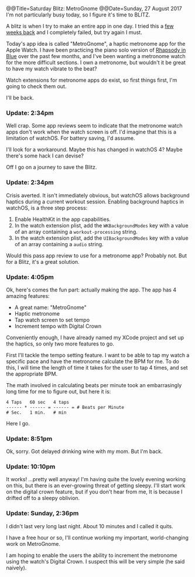 @@Title=Saturday Blitz: MetroGnome
@@Date=Sunday, 27 August 2017
I'm not particularly busy today, so I figure it's time to BLITZ.

A blitz is when I try to make an entire app in one day. I tried this a [few weeks back](http://www.thecope.net/2017/7/30/proofread) and I completely failed, but try again I must. 

Today's app idea is called "MetroGnome", a haptic metronome app for the Apple Watch. I have been practicing the piano solo version of [Rhapsody in Blue](https://www.youtube.com/watch?v=nH9pU7z1NVk) over the past few months, and I've been wanting a metronome watch for the more difficult sections. I own a metronome, but wouldn't it be great to have my watch vibrate to the beat? 

Watch extensions for metronome apps do exist, so first things first, I'm going to check them out.

I'll be back.


### Update: 2:34pm

Well crap. Some app reviews seem to indicate that the metronome watch apps don't work when the watch screen is off. I'd imagine that this is a limitation of watchOS. For battery saving, I'd assume.

I'll look for a workaround. Maybe this has changed in watchOS 4? Maybe there's some hack I can devise? 

Off I go on a journey to save the Blitz.


### Update: 2:34pm

Crisis averted. It isn't immediately obvious, but watchOS allows background haptics during a current workout session. Enabling background haptics in watchOS, is a three step process:

1. Enable HealthKit in the app capabilities.
2. In the watch extension plist, add the `WKBackgroundModes`  key with a value of an array containing a `workout-processing` string.
3. In the watch extension plist, add the `UIBackgroundModes` key with a value of an array containing a `audio` string.

Would this pass app review to use for a metronome app? Probably not. But for a Blitz, it's a great solution.

### Update: 4:05pm

Ok, here's comes the fun part: actually making the app.  The app has 4 amazing features:

* A great name: "MetroGnome"
* Haptic metronome 
* Tap watch screen to set tempo
* Increment tempo with Digital Crown

Conveniently enough, I have already named my XCode project and set up the haptics, so only two more features to go.

First I'll tackle the tempo setting feature. I want to be able to tap my watch a specific pace and have the metronome calculate the BPM for me.  To do this, I will time the length of time it takes for the user to tap 4 times, and set the appropriate BPM. 

The math involved in calculating beats per minute took an embarrasingly long time for me to figure out, but here it is:

```
4 Taps   60 sec   4 taps
------ * ------ = ------ = # Beats per Minute
# Sec.   1 min.   # min
```


Here I go.

### Update: 8:51pm

Ok, sorry. Got delayed drinking wine with my mom. But I'm back.

### Update: 10:10pm

It works! ...pretty well anyway! I'm having quite the lovely evening working on this, but there is an ever-growing threat of getting sleepy. I'll start work on the digital crown feature, but if you don't hear from me, It is because I drifted off to a sleepy oblivion.

### Update: Sunday, 2:36pm

I didn't last very long last night. About 10 minutes and I called it quits.

I have a free hour or so, I'll continue working my important, world-changing work on MetroGnome. 

I am hoping to enable the users the ability to increment the metronome using the watch's Digital Crown. I suspect this will be very simple (he said naively). 